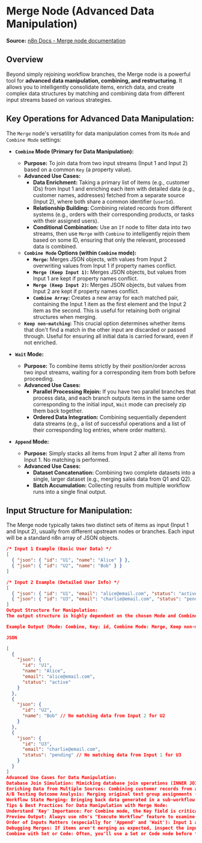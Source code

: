 # Merge Node (Advanced Data Manipulation)

**Source:** [n8n Docs - Merge node documentation](https://docs.n8n.io/integrations/builtin/core-nodes/n8n-nodes-base.merge/)

## Overview
Beyond simply rejoining workflow branches, the Merge node is a powerful tool for **advanced data manipulation, combining, and restructuring**. It allows you to intelligently consolidate items, enrich data, and create complex data structures by matching and combining data from different input streams based on various strategies.

## Key Operations for Advanced Data Manipulation:

The `Merge` node's versatility for data manipulation comes from its `Mode` and `Combine Mode` settings:

* **`Combine` Mode (Primary for Data Manipulation):**
    * **Purpose:** To join data from two input streams (Input 1 and Input 2) based on a common `Key` (a property value).
    * **Advanced Use Cases:**
        * **Data Enrichment:** Taking a primary list of items (e.g., customer IDs) from Input 1 and enriching each item with detailed data (e.g., customer names, addresses) fetched from a separate source (Input 2), where both share a common identifier (`userId`).
        * **Relationship Building:** Combining related records from different systems (e.g., orders with their corresponding products, or tasks with their assigned users).
        * **Conditional Combination:** Use an `If` node to filter data into two streams, then use `Merge` with `Combine` to intelligently rejoin them based on some ID, ensuring that only the relevant, processed data is combined.
    * **`Combine Mode` Options (within `Combine` mode):**
        * **`Merge`:** Merges JSON objects, with values from Input 2 overwriting values from Input 1 if property names conflict.
        * **`Merge (Keep Input 1)`:** Merges JSON objects, but values from Input 1 are kept if property names conflict.
        * **`Merge (Keep Input 2)`:** Merges JSON objects, but values from Input 2 are kept if property names conflict.
        * **`Combine Array`:** Creates a new array for each matched pair, containing the Input 1 item as the first element and the Input 2 item as the second. This is useful for retaining both original structures when merging.
    * **`Keep non-matching`:** This crucial option determines whether items that don't find a match in the other input are discarded or passed through. Useful for ensuring all initial data is carried forward, even if not enriched.

* **`Wait` Mode:**
    * **Purpose:** To combine items strictly by their position/order across two input streams, waiting for a corresponding item from both before proceeding.
    * **Advanced Use Cases:**
        * **Parallel Processing Rejoin:** If you have two parallel branches that process data, and each branch outputs items in the same order corresponding to the initial input, `Wait` mode can precisely zip them back together.
        * **Ordered Data Integration:** Combining sequentially dependent data streams (e.g., a list of successful operations and a list of their corresponding log entries, where order matters).

* **`Append` Mode:**
    * **Purpose:** Simply stacks all items from Input 2 after all items from Input 1. No matching is performed.
    * **Advanced Use Cases:**
        * **Dataset Concatenation:** Combining two complete datasets into a single, larger dataset (e.g., merging sales data from Q1 and Q2).
        * **Batch Accumulation:** Collecting results from multiple workflow runs into a single final output.

## Input Structure for Manipulation:
The Merge node typically takes two distinct sets of items as input (Input 1 and Input 2), usually from different upstream nodes or branches. Each input will be a standard n8n array of JSON objects.

```json
/* Input 1 Example (Basic User Data) */
[
  { "json": { "id": "U1", "name": "Alice" } },
  { "json": { "id": "U2", "name": "Bob" } }
]

/* Input 2 Example (Detailed User Info) */
[
  { "json": { "id": "U1", "email": "alice@email.com", "status": "active" } },
  { "json": { "id": "U3", "email": "charlie@email.com", "status": "pending" } } // No match for U3 in Input 1
]
Output Structure for Manipulation:
The output structure is highly dependent on the chosen Mode and Combine Mode. It will be an array of n8n items, with their JSON data restructured or combined according to the merge logic.

Example Output (Mode: Combine, Key: id, Combine Mode: Merge, Keep non-matching: TRUE):

JSON

[
  {
    "json": {
      "id": "U1",
      "name": "Alice",
      "email": "alice@email.com",
      "status": "active"
    }
  },
  {
    "json": {
      "id": "U2",
      "name": "Bob" // No matching data from Input 2 for U2
    }
  },
  {
    "json": {
      "id": "U3",
      "email": "charlie@email.com",
      "status": "pending" // No matching data from Input 1 for U3
    }
  }
]
Advanced Use Cases for Data Manipulation:
Database Join Simulation: Mimicking database join operations (INNER JOIN, LEFT JOIN, FULL OUTER JOIN) using Combine mode with and without "Keep non-matching".
Enriching Data from Multiple Sources: Combining customer records from a CRM (Input 1) with their latest transaction data from a payment gateway (Input 2).
A/B Testing Outcome Analysis: Merging original test group assignments (Input 1) with conversion results (Input 2) to analyze performance.
Workflow State Merging: Bringing back data generated in a sub-workflow or a complex branch to merge it with the original item's context.
Tips & Best Practices for Data Manipulation with Merge Node:
Understand 'Key' Importance: For Combine mode, the Key field is critical. Ensure your input items have a consistent property to match on.
Preview Output: Always use n8n's "Execute Workflow" feature to examine the output of the Merge node carefully. The results can be counter-intuitive if the mode isn't exactly what you intended.
Order of Inputs Matters (especially for 'Append' and 'Wait'): Input 1 and Input 2 are distinct. Data from Input 1 always comes first in Append mode, and the position is crucial in Wait mode.
Debugging Merges: If items aren't merging as expected, inspect the input data for both streams to ensure keys match, data types are consistent, and items are in the correct order for positional merges.
Combine with Set or Code: Often, you'll use a Set or Code node before the Merge node to ensure that the Key fields are clean, consistent, and ready for matching.